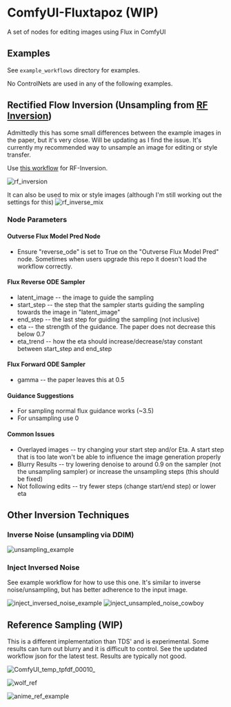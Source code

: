# ComfyUI-Fluxtapoz (WIP)

A set of nodes for editing images using Flux in ComfyUI

## Examples

See `example_workflows` directory for examples.

No ControlNets are used in any of the following examples.

## Rectified Flow Inversion (Unsampling from [RF Inversion](https://rf-inversion.github.io/))
Admittedly this has some small differences between the example images in the paper, but it's very close. Will be updating as I find the issue.
It's currently my recommended way to unsample an image for editing or style transfer.

Use [this workflow](https://github.com/logtd/ComfyUI-Fluxtapoz/blob/main/example_workflows/example_rf_inversion_updated.json) for RF-Inversion.

![rf_inversion](https://github.com/user-attachments/assets/f0517649-4dbb-4371-a8d5-3ae90e3b6368)

It can also be used to mix or style images (although I'm still working out the settings for this)
![rf_inverse_mix](https://github.com/user-attachments/assets/2588fab7-3de6-4708-b1da-6da4c8be4edb)



### Node Parameters

#### Outverse Flux Model Pred Node
* Ensure "reverse_ode" is set to True on the "Outverse Flux Model Pred" node. Sometimes when users upgrade this repo it doesn't load the workflow correctly.

#### Flux Reverse ODE Sampler
* latent_image -- the image to guide the sampling
* start_step -- the step that the sampler starts guiding the sampling towards the image in "latent_image"
* end_step -- the last step for guiding the sampling (not inclusive)
* eta -- the strength of the guidance. The paper does not decrease this below 0.7
* eta_trend -- how the eta should increase/decrease/stay constant between start_step and end_step

#### Flux Forward ODE Sampler
* gamma -- the paper leaves this at 0.5

#### Guidance Suggestions
* For sampling normal flux guidance works (~3.5)
* For unsampling use 0

#### Common Issues
* Overlayed images -- try changing your start step and/or Eta. A start step that is too late won't be able to influence the image generation properly
* Blurry Results -- try lowering denoise to around 0.9 on the sampler (not the unsampling sampler) or increase the unsampling steps (this should be fixed)
* Not following edits -- try fewer steps (change start/end step) or lower eta

## Other Inversion Techniques

### Inverse Noise (unsampling via DDIM)

![unsampling_example](https://github.com/user-attachments/assets/9c604a31-5cc9-49c2-9a08-98e7872591c2)

### Inject Inversed Noise

See example workflow for how to use this one. It's similar to inverse noise/unsampling, but has better adherence to the input image.

![inject_inversed_noise_example](https://github.com/user-attachments/assets/ee052855-12c6-47f7-8178-b4acfb2ca6b9)
![inject_unsampled_noise_cowboy](https://github.com/user-attachments/assets/4d92c591-e04d-4123-a432-d859a32e5f46)


## Reference Sampling (WIP)
This is a different implementation than TDS' and is experimental. Some results can turn out blurry and it is difficult to control.
See the updated workflow json for the latest test. Results are typically not good.

![ComfyUI_temp_tpfdf_00010_](https://github.com/user-attachments/assets/2233ae6a-e26d-4ca7-9493-b4cdefe2b470)

![wolf_ref](https://github.com/user-attachments/assets/739fe969-ed9b-43ae-aea2-586075bf2288)

![anime_ref_example](https://github.com/user-attachments/assets/4245bf2c-db2a-494b-adec-cc1f30ffda0b)

